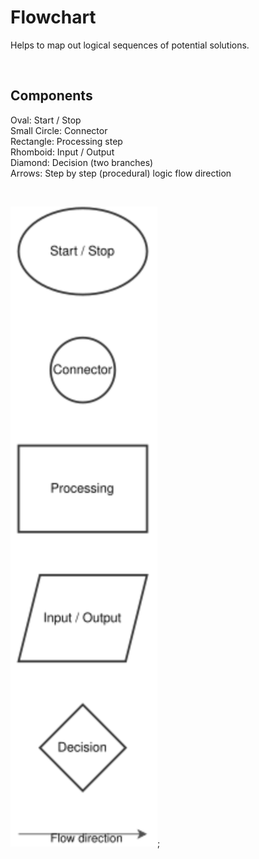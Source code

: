 # Flowchart

Helps to map out logical sequences of potential solutions.

<br>

## Components

Oval: Start / Stop  
Small Circle: Connector  
Rectangle: Processing step  
Rhomboid: Input / Output  
Diamond: Decision (two branches)  
Arrows: Step by step (procedural) logic   flow direction      

<br>

![flowchart.drawio](./flowchart.drawio.svg);